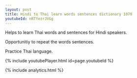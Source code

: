 ```yaml
---
layout: post
title: Hindi to Thai learn words sentences dictionary 1079 
youtubeId: nRTYezrJVGg
---
```

 
 
Helps to learn Thai words and sentences for Hindi speakers.

Opportunitiy to repeat the words sentences. 

Practice Thai language. 
 
{% include youtubePlayer.html id=page.youtubeId %}
 
 
{% include analytics.html %}